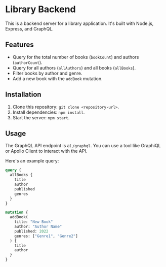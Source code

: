 # Library Backend

This is a backend server for a library application. It's built with Node.js, Express, and GraphQL.

## Features

- Query for the total number of books (`bookCount`) and authors (`authorCount`).
- Query for all authors (`allAuthors`) and all books (`allBooks`).
- Filter books by author and genre.
- Add a new book with the `addBook` mutation.

## Installation

1. Clone this repository: `git clone <repository-url>`.
2. Install dependencies: `npm install`.
3. Start the server: `npm start`.

## Usage

The GraphQL API endpoint is at `/graphql`. You can use a tool like GraphiQL or Apollo Client to interact with the API.

Here's an example query:

```graphql
query {
  allBooks {
    title
    author
    published
    genres
  }
}

mutation {
  addBook(
    title: "New Book"
    author: "Author Name"
    published: 2022
    genres: ["Genre1", "Genre2"]
  ) {
    title
    author
  }
}
```
